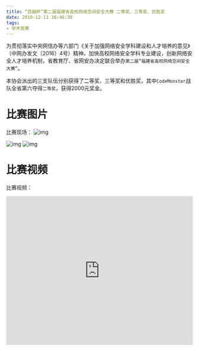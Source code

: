 ```yaml
---
title: “百越杯”第二届福建省高校网络空间安全大赛 二等奖、三等奖、优胜奖
date: 2016-12-11 16:46:38
tags:
- 学术竞赛
---
```


为贯彻落实中央网信办等六部门《关于加强网络安全学科建设和人才培养的意见》（中网办发文〔2016〕4号）精神，加快高校网络安全学科专业建设，创新网络安全人才培养机制，省教育厅、省网安办决定联合举办`第二届“福建省高校网络空间安全大赛”`。

本协会派出的三支队伍分别获得了二等奖、三等奖和优胜奖，其中`CodeMonster`战队全省第六夺得`二等奖`，获得2000元奖金。

# 比赛图片

比赛现场：
![img](https://www.xmutsec.cn/image/9.jpg)



![img](https://www.xmutsec.cn/image/5.jpg)
![img](http://127.0.0.1:5500/images/4.jpg)

# 比赛视频

比赛视频：

<iframe height="400" width="100%" src="http://player.youku.com/embed/XMTg3NjMxODg0OA==" frameborder="0" 'allowfullscreen'=""></iframe>
